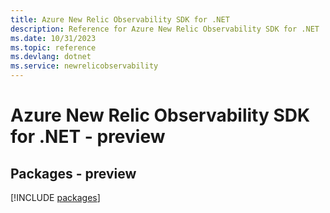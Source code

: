 ```yaml
---
title: Azure New Relic Observability SDK for .NET
description: Reference for Azure New Relic Observability SDK for .NET
ms.date: 10/31/2023
ms.topic: reference
ms.devlang: dotnet
ms.service: newrelicobservability
---
```

# Azure New Relic Observability SDK for .NET - preview
## Packages - preview
[!INCLUDE [packages](new-relic-observability-index.md)]